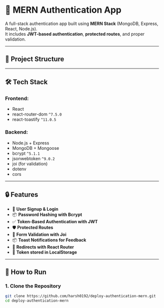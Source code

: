 # 🔐 MERN Authentication App

A full-stack authentication app built using **MERN Stack** (MongoDB, Express, React, Node.js).  
It includes **JWT-based authentication**, **protected routes**, and proper validation.

---

## 📁 Project Structure


---

## 🛠️ Tech Stack

### Frontend:
- React
- react-router-dom `^7.5.0`
- react-toastify `^11.0.5`

### Backend:
- Node.js + Express
- MongoDB + Mongoose
- bcrypt `^5.1.1`
- jsonwebtoken `^9.0.2`
- joi (for validation)
- dotenv
- cors

---

## 🔒 Features

- 🔐 **User Signup & Login**
- 📦 **Password Hashing with Bcrypt**
- ✅ **Token-Based Authentication with JWT**
- 🛡️ **Protected Routes**
- 🎯 **Form Validation with Joi**
- 📦 **Toast Notifications for Feedback**
- 🧭 **Redirects with React Router**
- 💾 **Token stored in LocalStorage**

---

## 🚀 How to Run

### 1. Clone the Repository

```bash
git clone https://github.com/harsh0192/deploy-authentication-mern.git
cd deploy-authentication-mern
  

